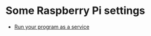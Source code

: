# Some Raspberry Pi settings


* <a href="http://www.diegoacuna.me/how-to-run-a-script-as-a-service-in-raspberry-pi-raspbian-jessie/" target="_blank">Run your program as a service</a>